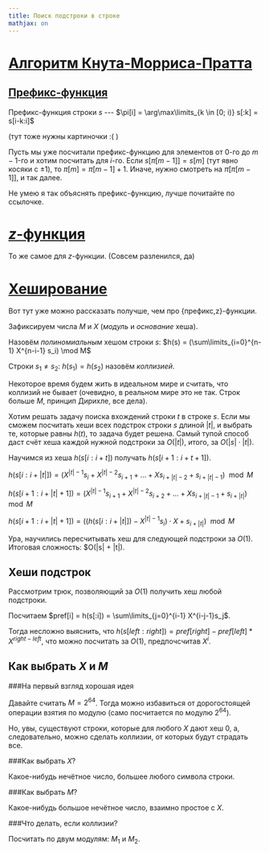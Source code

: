 ```yaml
---
title: Поиск подстроки в строке
mathjax: on
---
```


[Алгоритм Кнута-Морриса-Пратта](http://neerc.ifmo.ru/wiki/index.php?title=%D0%90%D0%BB%D0%B3%D0%BE%D1%80%D0%B8%D1%82%D0%BC_%D0%9A%D0%BD%D1%83%D1%82%D0%B0-%D0%9C%D0%BE%D1%80%D1%80%D0%B8%D1%81%D0%B0-%D0%9F%D1%80%D0%B0%D1%82%D1%82%D0%B0)
================================

[Префикс-функция](http://neerc.ifmo.ru/wiki/index.php?title=%D0%9F%D1%80%D0%B5%D1%84%D0%B8%D0%BA%D1%81-%D1%84%D1%83%D0%BD%D0%BA%D1%86%D0%B8%D1%8F)
-----------------

Префикс-функция строки $s$ --- $\pi[i] = \arg\max\limits_{k \in [0; i)} s[:k] = s[i-k:i]$

(тут тоже нужны картиночки :( )

Пусть мы уже посчитали префикс-функцию для элементов от 0-го до $m-1$-го и хотим
посчитать для $i$-го. Если $s[\pi[m-1]] = s[m]$ (тут явно косяки с $\pm 1$),
то $\pi[m] = \pi[m-1] + 1$. Иначе, нужно смотреть на $\pi[\pi[m-1]]$, и так
далее.

Не умею я так объяснять префикс-функцию, лучше почитайте по ссылочке.

[$z$-функция](http://neerc.ifmo.ru/wiki/index.php?title=Z-%D1%84%D1%83%D0%BD%D0%BA%D1%86%D0%B8%D1%8F)
=============

То же самое для $z$-функции. (Совсем разленился, да)

[Хеширование](http://neerc.ifmo.ru/wiki/index.php?title=%D0%9F%D0%BE%D0%B8%D1%81%D0%BA_%D0%BF%D0%BE%D0%B4%D1%81%D1%82%D1%80%D0%BE%D0%BA%D0%B8_%D0%B2_%D1%81%D1%82%D1%80%D0%BE%D0%BA%D0%B5_%D1%81_%D0%B8%D1%81%D0%BF%D0%BE%D0%BB%D1%8C%D0%B7%D0%BE%D0%B2%D0%B0%D0%BD%D0%B8%D0%B5%D0%BC_%D1%85%D0%B5%D1%88%D0%B8%D1%80%D0%BE%D0%B2%D0%B0%D0%BD%D0%B8%D1%8F._%D0%90%D0%BB%D0%B3%D0%BE%D1%80%D0%B8%D1%82%D0%BC_%D0%A0%D0%B0%D0%B1%D0%B8%D0%BD%D0%B0-%D0%9A%D0%B0%D1%80%D0%BF%D0%B0)
============

Вот тут уже можно рассказать получше, чем про {префикс,z}-функции.

Зафиксируем числа $M$ и $X$ (_модуль_ и _основание_ хеша).

Назовём _полиномиальным_ хешом строки $s$: $h(s) = (\sum\limits_{i=0}^{n-1} X^{n-i-1} s_i) \mod M$

Строки $s_1 \ne s_2$: $h(s_1) = h(s_2)$ назовём _коллизией_.

Некоторое время будем жить в идеальном мире и считать, что коллизий не бывает
(очевидно, в реальном мире это не так. Строк больше $M$, принцип Дирихле, все
дела).

Хотим решать задачу поиска вхождений строки $t$ в строке $s$. Если мы сможем
посчитать хеши всех подстрок строки $s$ длиной $|t|$, и выбрать те, которые
равны $h(t)$, то задача будет решена. Самый тупой способ даст счёт хеша каждой
нужной подстроки за $O(|t|)$, итого, за $O(|s| \cdot |t|)$.

Научимся из хеша $h(s[i:i+t])$ получать $h(s[i+1:i+t+1])$.

$h(s[i:i+|t|]) = (X^{|t|-1}s_i + X^{|t|-2}s_{i+1} + \ldots + Xs_{i+|t|-2} + s_{i+|t|-1}) \mod M$

$h(s[i+1:i+|t|+1]) = (X^{|t|-1}s_{i+1} + X^{|t|-2}s_{i+2} + \ldots + Xs_{i+|t|-1} + s_{i+|t|}) \mod M$

$h(s[i+1:i+|t|+1]) = ((h(s[i:i+|t|]) - X^{|t|-1}s_i) \cdot X + s_{i+|t|}) \mod M$

Ура, научились пересчитывать хеш для следующей подстроки за $O(1)$.
Итоговая сложность: $O(|s| + |t|).

Хеши подстрок
-------------

Рассмотрим трюк, позволяющий за $O(1)$ получить хеш любой подстроки.

Посчитаем $pref[i] = h(s[:i]) = \sum\limits_{j=0}^{i-1} X^{i-j-1}s_j$.

Тогда несложно выяснить, что $h(s[left:right]) = pref[right] - pref[left] * X^{right-left}$,
что можно посчитать за $O(1)$, предпочсчитав $X^i$.

Как выбрать $X$ и $M$
---------------------

###На первый взгляд хорошая идея

Давайте считать $M = 2^64$. Тогда можно избавиться от дорогостоящей операции
взятия по модулю (само посчитается по модулю $2^64$).

Но, увы, существуют строки, которые для любого $X$ дают хеш 0, а, следовательно,
можно сделать коллизии, от которых будут страдать все.

###Как выбрать $X$?

Какое-нибудь нечётное число, большее любого символа строки.

###Как выбрать $M$?

Какое-нибудь большое нечётное число, взаимно простое с $X$.

###Что делать, если коллизии?

Посчитать по двум модулям: $M_1$ и $M_2$.
